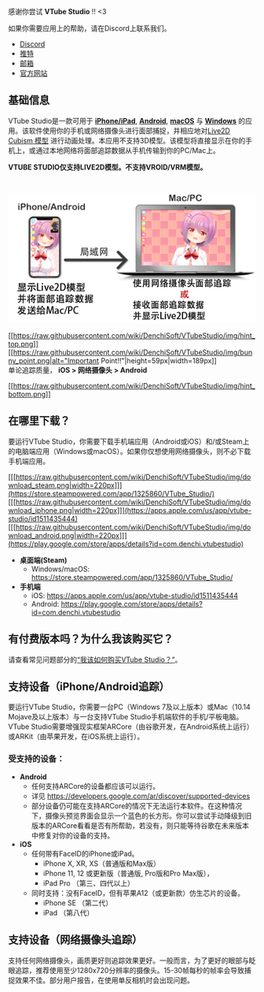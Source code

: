 感谢你尝试 **VTube Studio** !! <3

如果你需要应用上的帮助，请在Discord上联系我们。

* [Discord](https://discord.gg/vtubestudio)
* [推特](https://twitter.com/VTubeStudio)
* [邮箱](mailto:denchi@denchisoft.com)
* [官方网站](https://denchisoft.com)

## 基础信息

VTube Studio是一款可用于 **[iPhone/iPad](https://apps.apple.com/us/app/vtube-studio/id1511435444)**, **[Android](https://play.google.com/store/apps/details?id=com.denchi.vtubestudio)**, **[macOS](https://store.steampowered.com/app/1325860/VTube_Studio/)** 与 **[Windows](https://store.steampowered.com/app/1325860/VTube_Studio/)** 的应用。该软件使用你的手机或网络摄像头进行面部捕捉，并相应地对[Live2D Cubism 模型](https://www.live2d.com/en/) 进行动画处理。本应用不支持3D模型。该模型将直接显示在你的手机上，或通过本地网络将面部追踪数据从手机传输到你的PC/Mac上。

**VTUBE STUDIO仅支持LIVE2D模型。不支持VROID/VRM模型。**

<br/>

![Basic VTS Setup](https://github.com/Elegetic/Photos/blob/main/VTS/vts_basic_setup_detail_small.png)

[[https://raw.githubusercontent.com/wiki/DenchiSoft/VTubeStudio/img/hint_top.png]]
[[https://raw.githubusercontent.com/wiki/DenchiSoft/VTubeStudio/img/bunny_point.png|alt="Important Point!!"|height=59px|width=189px]]<br/>
单论追踪质量， **iOS \> 网络摄像头 \> Android**

[[https://raw.githubusercontent.com/wiki/DenchiSoft/VTubeStudio/img/hint_bottom.png]]

## 在哪里下载？

要运行VTube Studio，你需要下载手机端应用（Android或iOS）和/或Steam上的电脑端应用（Windows或macOS）。如果你仅想使用网络摄像头，则不必下载手机端应用。

[[[https://raw.githubusercontent.com/wiki/DenchiSoft/VTubeStudio/img/download_steam.png|width=220px]]](https://store.steampowered.com/app/1325860/VTube_Studio/)
[[[https://raw.githubusercontent.com/wiki/DenchiSoft/VTubeStudio/img/download_iphone.png|width=220px]]](https://apps.apple.com/us/app/vtube-studio/id1511435444)
[[[https://raw.githubusercontent.com/wiki/DenchiSoft/VTubeStudio/img/download_android.png|width=220px]]](https://play.google.com/store/apps/details?id=com.denchi.vtubestudio)

* **桌面端(Steam)**
  * Windows/macOS: https://store.steampowered.com/app/1325860/VTube_Studio/
* **手机端**
  * iOS: https://apps.apple.com/us/app/vtube-studio/id1511435444
  * Android: https://play.google.com/store/apps/details?id=com.denchi.vtubestudio

## 有付费版本吗？为什么我该购买它？

请查看常见问题部分的[“我该如何购买VTube Studio？”](https://github.com/DenchiSoft/VTubeStudio/wiki/FAQ)。

## 支持设备（iPhone/Android追踪）

要运行VTube Studio，你需要一台PC（Windows 7及以上版本）或Mac（10.14 Mojave及以上版本）与一台支持VTube Studio手机端软件的手机/平板电脑。VTube Studio需要增强现实框架ARCore（由谷歌开发，在Android系统上运行）或ARKit（由苹果开发，在iOS系统上运行）。

### 受支持的设备：
* **Android**
  * 任何支持ARCore的设备都应该可以运行。
  * 详见 https://developers.google.com/ar/discover/supported-devices
  * 部分设备仍可能在支持ARCore的情况下无法运行本软件。在这种情况下，摄像头预览界面会显示一个蓝色的长方形。你可以尝试手动降级到旧版本的ARCore看看是否有所帮助，若没有，则只能等待谷歌在未来版本中修复对你的设备的支持。
* **iOS**
  * 任何带有FaceID的iPhone或iPad。
    * iPhone X, XR, XS（普通版和Max版）
    * iPhone 11, 12 或更新版（普通版, Pro版和Pro Max版），
    * iPad Pro （第三、四代以上）
  * 同时支持：没有FaceID，但有苹果A12（或更新款）仿生芯片的设备。
    * iPhone SE （第二代）
    * iPad （第八代）

## 支持设备（网络摄像头追踪）

支持任何网络摄像头，画质更好则追踪效果更好。一般而言，为了更好的眼部与眨眼追踪，推荐使用至少1280x720分辨率的摄像头。15-30帧每秒的帧率会导致捕捉效果不佳。部分用户报告，在使用单反相机时会出现问题。